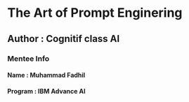 # The Art of Prompt Enginering
## Author : Cognitif class AI
### Mentee Info
#### Name : Muhammad Fadhil
#### Program : IBM Advance AI
